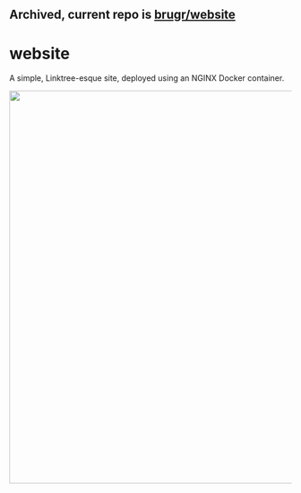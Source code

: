 ## Archived, current repo is [brugr/website](https://github.com/brugr/website)

# website

A simple, Linktree-esque site, deployed using an NGINX Docker container.

<img src="https://i.imgur.com/S7dohCw.gif" align="center" height="700px">
